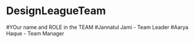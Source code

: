 # DesignLeagueTeam
#YOur name and ROLE in the TEAM
#Jannatul Jami - Team Leader
#Aarya Haque - Team Manager
